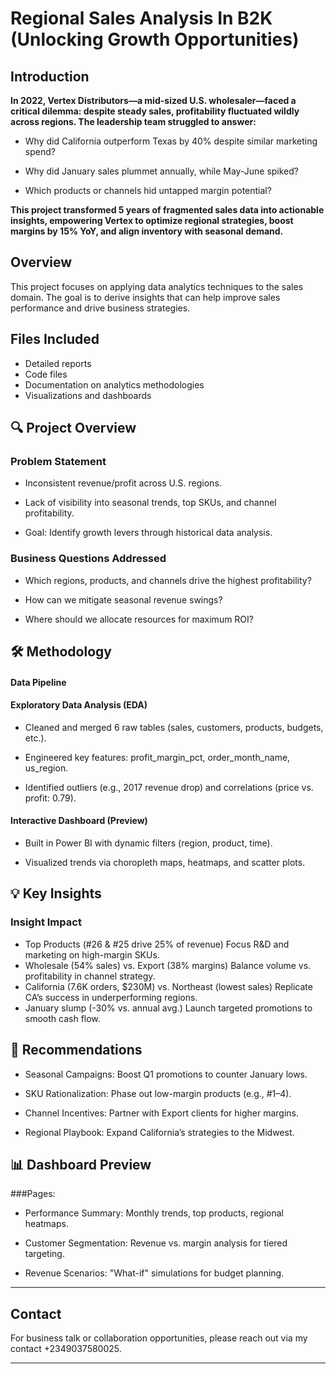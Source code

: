 # Regional Sales Analysis In B2K (Unlocking Growth Opportunities)

## Introduction
**In 2022, Vertex Distributors—a mid-sized U.S. wholesaler—faced a critical dilemma: despite steady sales, profitability fluctuated wildly across regions. The leadership team struggled to answer:**

* Why did California outperform Texas by 40% despite similar marketing spend?

* Why did January sales plummet annually, while May-June spiked?

* Which products or channels hid untapped margin potential?

**This project transformed 5 years of fragmented sales data into actionable insights, empowering Vertex to optimize regional strategies, boost margins by 15% YoY, and align inventory with seasonal demand.**

## Overview
This project focuses on applying data analytics techniques to the sales domain. The goal is to derive insights that can help improve sales performance and drive business strategies.

## Files Included
- Detailed reports
- Code files
- Documentation on analytics methodologies
- Visualizations and dashboards

## 🔍 Project Overview
### Problem Statement
* Inconsistent revenue/profit across U.S. regions.

* Lack of visibility into seasonal trends, top SKUs, and channel profitability.

* Goal: Identify growth levers through historical data analysis.

### Business Questions Addressed
* Which regions, products, and channels drive the highest profitability?

* How can we mitigate seasonal revenue swings?

* Where should we allocate resources for maximum ROI?

## 🛠️ Methodology
#### **Data Pipeline**
#### **Exploratory Data Analysis (EDA)**

* Cleaned and merged 6 raw tables (sales, customers, products, budgets, etc.).

* Engineered key features: profit_margin_pct, order_month_name, us_region.

* Identified outliers (e.g., 2017 revenue drop) and correlations (price vs. profit: 0.79).

#### Interactive Dashboard (Preview)

* Built in Power BI with dynamic filters (region, product, time).

* Visualized trends via choropleth maps, heatmaps, and scatter plots.

## 💡 Key Insights
### Insight	Impact
* Top Products (#26 & #25 drive 25% of revenue)	Focus R&D and marketing on high-margin SKUs.
* Wholesale (54% sales) vs. Export (38% margins)	Balance volume vs. profitability in channel strategy.
* California (7.6K orders, $230M) vs. Northeast (lowest sales)	Replicate CA’s success in underperforming regions.
* January slump (-30% vs. annual avg.)	Launch targeted promotions to smooth cash flow.

## 🚀 Recommendations
* Seasonal Campaigns: Boost Q1 promotions to counter January lows.

* SKU Rationalization: Phase out low-margin products (e.g., #1–4).

* Channel Incentives: Partner with Export clients for higher margins.

* Regional Playbook: Expand California’s strategies to the Midwest.


## 📊 Dashboard Preview
###Pages:

* Performance Summary: Monthly trends, top products, regional heatmaps.

* Customer Segmentation: Revenue vs. margin analysis for tiered targeting.

* Revenue Scenarios: "What-if" simulations for budget planning.


---
## Contact
For business talk or collaboration opportunities, please reach out via my contact +2349037580025.

---
